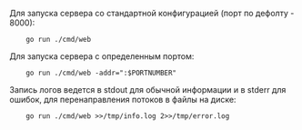 Для запуска сервера со стандартной конфигурацией (порт по дефолту - 8000):
```
    go run ./cmd/web
```
Для запуска сервера с определенным портом:
```
    go run ./cmd/web -addr=":$PORTNUMBER"
```
Запись логов ведется в stdout для обычной информации и в stderr для ошибок, для перенаправления потоков в файлы на диске:
```
    go run ./cmd/web >>/tmp/info.log 2>>/tmp/error.log
```
